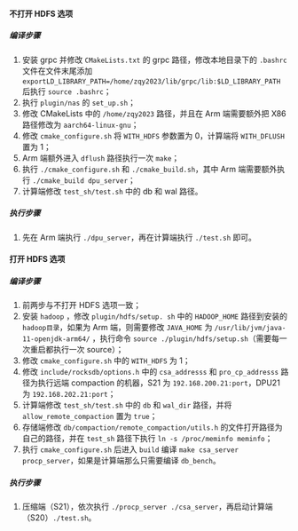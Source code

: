 #### 不打开 HDFS 选项
##### 编译步骤
1. 安装 grpc 并修改 `CMakeLists.txt` 的 grpc 路径，修改本地目录下的 `.bashrc` 文件在文件末尾添加 `exportLD_LIBRARY_PATH=/home/zqy2023/lib/grpc/lib:$LD_LIBRARY_PATH` 后执行 `source .bashrc`；
2. 执行 `plugin/nas` 的 `set_up.sh`；
3. 修改 CMakeLists 中的 `/home/zqy2023` 路径，并且在 Arm 端需要额外把 X86 路径修改为 `aarch64-linux-gnu`；
4. 修改 `cmake_configure.sh` 将 `WITH_HDFS` 参数置为 0，计算端将 `WITH_DFLUSH` 置为 1；
5. Arm 端额外进入 `dflush` 路径执行一次 `make`；
6. 执行 `./cmake_configure.sh` 和 `./cmake_build.sh`，其中 Arm 端需要额外执行 `./cmake_build dpu_server`；
7. 计算端修改 `test_sh/test.sh` 中的 db 和 wal 路径。
##### 执行步骤
1. 先在 Arm 端执行 `./dpu_server`，再在计算端执行 `./test.sh` 即可。

#### 打开 HDFS 选项
##### 编译步骤
1. 前两步与不打开 HDFS 选项一致；
2. 安装 `hadoop` ，修改 ` plugin/hdfs/setup. sh ` 中的 `HADOOP_HOME` 路径到安装的 `hadoop目录`，如果为 Arm 端，则需要修改 `JAVA_HOME` 为 `/usr/lib/jvm/java-11-openjdk-arm64/` ，执行命令 `source ./plugin/hdfs/setup.sh`（需要每一次重启都执行一次 source）；
3. 修改 `cmake_configure.sh` 中的 `WITH_HDFS` 为 1；
4. 修改 `include/rocksdb/options.h` 中的 `csa_addresss` 和 `pro_cp_addresss` 路径为执行远端 compaction 的机器，S21 为 `192.168.200.21:port`，DPU21 为 `192.168.202.21:port`；
7. 计算端修改 `test_sh/test.sh` 中的 `db` 和 `wal_dir` 路径，并将 `allow_remote_compaction` 置为 `true`；
8. 存储端修改 `db/compaction/remote_compaction/utils.h` 的文件打开路径为自己的路径，并在 `test_sh` 路径下执行 `ln -s /proc/meminfo meminfo`；
9. 执行 `cmake_configure.sh` 后进入 `build` 编译 `make csa_server procp_server`，如果是计算端那么只需要编译 `db_bench`。

##### 执行步骤
1. 压缩端（S21），依次执行 `./procp_server ./csa_server`，再启动计算端（S20）`./test.sh`。


